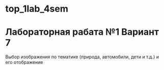 # top_1lab_4sem
# Лабораторная рабата №1 Вариант 7
Выбор изображения по тематике (природа, автомобили, дети и т.д.) и его отображение

